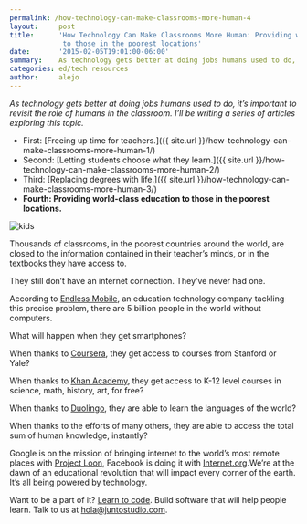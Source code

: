 ```yaml
---
permalink: /how-technology-can-make-classrooms-more-human-4
layout:     post
title:      'How Technology Can Make Classrooms More Human: Providing world-class education
             to those in the poorest locations'
date:       '2015-02-05T19:01:00-06:00'
summary:    As technology gets better at doing jobs humans used to do, it’s important to revisit the role of humans in the classroom. I’ll be writing a series of articles exploring this topic.
categories: ed/tech resources
author:     alejo
---
```


_As technology gets better at doing jobs humans used to do, it’s important to revisit the role of humans in the classroom. I’ll be writing a series of articles exploring this topic._

- First: [Freeing up time for teachers.]({{ site.url }}/how-technology-can-make-classrooms-more-human-1/)
- Second: [Letting students choose what they learn.]({{ site.url }}/how-technology-can-make-classrooms-more-human-2/)
- Third: [Replacing degrees with life.]({{ site.url }}/how-technology-can-make-classrooms-more-human-3/)
- **Fourth: Providing world-class education to those in the poorest locations.**

![kids](http://33.media.tumblr.com/5fdb8ff4becae3976cdfdb80f50a2905/tumblr_inline_njbpf9YZ711sa3u4l.jpg)

Thousands of classrooms, in the poorest countries around the world, are closed to the information contained in their teacher’s minds, or in the textbooks they have access to.

They still don’t have an internet connection. They’ve never had one.

According to [Endless Mobile](https://endlessm.com/), an education technology company tackling this precise problem, there are 5 billion people in the world without computers.

What will happen when they get smartphones?

When thanks to [Coursera](http://coursera.com), they get access to courses from Stanford or Yale?

When thanks to [Khan Academy](khanacademy.com), they get access to K-12 level courses in science, math, history, art, for free?

When thanks to [Duolingo](duolingo.com), they are able to learn the languages of the world?

When thanks to the efforts of many others, they are able to access the total sum of human knowledge, instantly?

Google is on the mission of bringing internet to the world’s most remote places with [Project Loon](google.com/loon), Facebook is doing it with [Internet.org](internet.org).We’re at the dawn of an educational revolution that will impact every corner of the earth. It’s all being powered by technology.

Want to be a part of it? [Learn to code](http://www.metanot.es/why-you-should-learn-to-code). Build software that will help people learn. Talk to us at <hola@juntostudio.com>.

